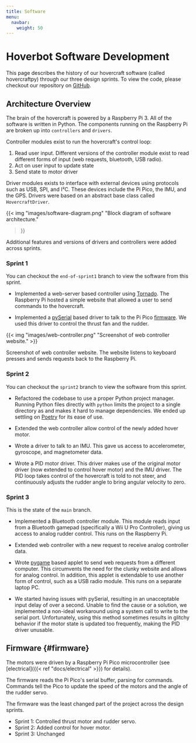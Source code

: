 ```yaml
---
title: Software
menu:
  navbar:
    weight: 50
---
```


# Hoverbot Software Development

This page describes the history of our hovercraft software (called
hovercraftpy) through our three design sprints. To view the code, please
checkout our repository on [GitHub](https://github.com/olincollege/hoverbois).

## Architecture Overview

The brain of the hovercraft is powered by a Raspberry Pi 3. All of the software
is written in Python. The components running on the Raspberry Pi are broken up
into `controllers` and `drivers`.

Controller modules exist to run the hovercraft's control loop:
1. Read user input. Different versions of the controller module exist to read
   different forms of input (web requests, bluetooth, USB radio).
2. Act on user input to update state
3. Send state to motor driver

Driver modules exists to interface with external devices using protocols such
as USB, SPI, and I²C. These devices include the Pi Pico, the IMU, and the GPS.
Drivers were based on an abstract base class called `HovercraftDriver`.

{{< img "images/software-diagram.png" "Block diagram of software architecture."
>}}

Additional features and versions of drivers and controllers were added across
sprints.

### Sprint 1

You can checkout the `end-of-sprint1` branch to view the software from this
sprint.

* Implemented a web-server based controller using
  [Tornado](https://www.tornadoweb.org/en/stable/). The Raspberry Pi hosted a
  simple website that allowed a user to send commands to the hovercraft.

* Implemented a [pySerial](https://github.com/pyserial/pyserial) based driver
  to talk to the Pi Pico [firmware](#firmware). We used this driver to control
  the thrust fan and the rudder.

{{< img "images/web-controller.png" "Screenshot of web controller website." >}}

Screenshot of web controller website. The website listens to keyboard presses
and sends requests back to the Raspberry Pi.

### Sprint 2

You can checkout the `sprint2` branch to view the software from this sprint.

* Refactored the codebase to use a proper Python project manager. Running
  Python files directly with `python` limits the project to a single directory
  as and makes it hard to manage dependencies. We ended up settling on
  [Poetry](https://python-poetry.org/) for its ease of use.

* Extended the web controller allow control of the newly added hover motor.

* Wrote a driver to talk to an IMU. This gave us access to accelerometer,
  gyroscope, and magnetometer data.

* Wrote a PID motor driver. This driver makes use of the original motor driver
  (now extended to control hover motor) and the IMU driver. The PID loop takes
  control of the hovercraft is told to not steer, and continuously adjusts the
  rudder angle to bring angular velocity to zero.

### Sprint 3

This is the state of the `main` branch.

* Implemented a Bluetooth controller module. This module reads input from a
  Bluetooth gamepad (specifically a Wii U Pro Controller), giving us access to
  analog rudder control. This runs on the Raspberry Pi.

* Extended web controller with a new request to receive analog controller data.

* Wrote [pygame](https://www.pygame.org/news) based applet to send web requests
  from a different computer. This circumvents the need for the clunky website
  and allows for analog control. In addition, this applet is extendable to use
  another form of control, such as a USB radio module. This runs on a separate
  laptop PC.

* We started having issues with pySerial, resulting in an unacceptable input
  delay of over a second. Unable to find the cause or a solution, we
  implemented a non-ideal workaround using a system call to write to the serial
  port. Unfortunately, using this method sometimes results in glitchy behavior
  if the motor state is updated too frequently, making the PID driver unusable.

## Firmware {#firmware}

The motors were driven by a Raspberry Pi Pico microcontroller (see
[electrical]({{< ref "docs/electrical" >}}) for details).

The firmware reads the Pi Pico's serial buffer, parsing for commands. Commands
tell the Pico to update the speed of the motors and the angle of the rudder
servo.

The firmware was the least changed part of the project across the design
sprints.

- Sprint 1: Controlled thrust motor and rudder servo.
- Sprint 2: Added control for hover motor.
- Sprint 3: Unchanged
